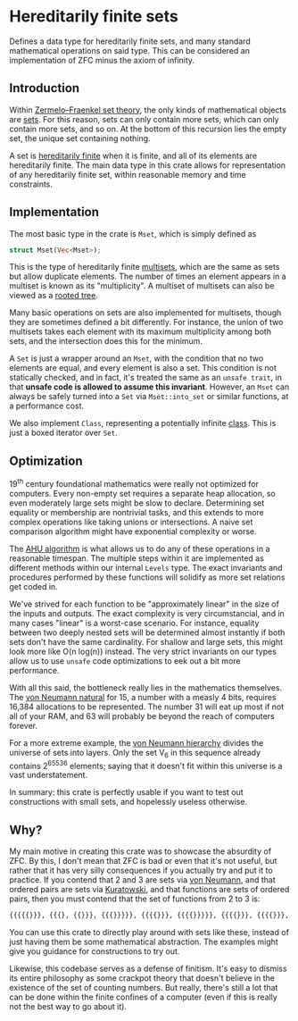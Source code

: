 # Hereditarily finite sets

Defines a data type for hereditarily finite sets, and many standard mathematical operations on said type. This can be considered an implementation of ZFC minus the axiom of infinity.

## Introduction

Within [Zermelo–Fraenkel set theory](https://en.wikipedia.org/wiki/Zermelo%E2%80%93Fraenkel_set_theory), the only kinds of mathematical objects are [sets](https://en.wikipedia.org/wiki/Set_theory). For this reason, sets can only contain more sets, which can only contain more sets, and so on. At the bottom of this recursion lies the empty set, the unique set containing nothing.

A set is [hereditarily finite](https://en.wikipedia.org/wiki/Hereditarily_finite_set) when it is finite, and all of its elements are hereditarily finite. The main data type in this crate allows for representation of any hereditarily finite set, within reasonable memory and time constraints.

## Implementation

The most basic type in the crate is `Mset`, which is simply defined as

```rs
struct Mset(Vec<Mset>);
```

This is the type of hereditarily finite [multisets](https://en.wikipedia.org/wiki/Multiset), which are the same as sets but allow duplicate elements. The number of times an element appears in a multiset is known as its "multiplicity". A multiset of multisets can also be viewed as a [rooted tree](https://en.wikipedia.org/wiki/Tree_(graph_theory)#Rooted_tree).

Many basic operations on sets are also implemented for multisets, though they are sometimes defined a bit differently. For instance, the union of two multisets takes each element with its maximum multiplicity among both sets, and the intersection does this for the minimum.

A `Set` is just a wrapper around an `Mset`, with the condition that no two elements are equal, and every element is also a set. This condition is not statically checked, and in fact, it's treated the same as an `unsafe trait`, in that **unsafe code is allowed to assume this invariant**. However, an `Mset` can always be safely turned into a `Set` via `Mset::into_set` or similar functions, at a performance cost.

We also implement `Class`, representing a potentially infinite [class](https://en.wikipedia.org/wiki/Class_(set_theory)). This is just a boxed iterator over `Set`.

## Optimization

19<sup>th</sup> century foundational mathematics were really not optimized for computers. Every non-empty set requires a separate heap allocation, so even moderately large sets might be slow to declare. Determining set equality or membership are nontrivial tasks, and this extends to more complex operations like taking unions or intersections. A naive set comparison algorithm might have exponential complexity or worse.

The [AHU algorithm](https://www.baeldung.com/cs/isomorphic-trees) is what allows us to do any of these operations in a reasonable timespan. The multiple steps within it are implemented as different methods within our internal `Levels` type. The exact invariants and procedures performed by these functions will solidify as more set relations get coded in.

We've strived for each function to be "approximately linear" in the size of the inputs and outputs. The exact complexity is very circumstancial, and in many cases "linear" is a worst-case scenario. For instance, equality between two deeply nested sets will be determined almost instantly if both sets don't have the same cardinality. For shallow and large sets, this might look more like O(n log(n)) instead. The very strict invariants on our types allow us to use `unsafe` code optimizations to eek out a bit more performance.

With all this said, the bottleneck really lies in the mathematics themselves. The [von Neumann natural](https://en.wikipedia.org/wiki/Set-theoretic_definition_of_natural_numbers#Definition_as_von_Neumann_ordinals) for 15, a number with a measly 4 bits, requires 16,384 allocations to be represented. The number 31 will eat up most if not all of your RAM, and 63 will probably be beyond the reach of computers forever.

For a more extreme example, the [von Neumann hierarchy](https://en.wikipedia.org/wiki/Von_Neumann_universe) divides the universe of sets into layers. Only the set V<sub>6</sub> in this sequence already contains 2<sup>65536</sup> elements; saying that it doesn't fit within this universe is a vast understatement.

In summary: this crate is perfectly usable if you want to test out constructions with small sets, and hopelessly useless otherwise.

## Why?

My main motive in creating this crate was to showcase the absurdity of ZFC. By this, I don't mean that ZFC is bad or even that it's not useful, but rather that it has very silly consequences if you actually try and put it to practice. If you contend that 2 and 3 are sets via [von Neumann](https://en.wikipedia.org/wiki/Set-theoretic_definition_of_natural_numbers#Definition_as_von_Neumann_ordinals), and that ordered pairs are sets via [Kuratowski](https://en.wikipedia.org/wiki/Ordered_pair#Kuratowski's_definition), and that functions are sets of ordered pairs, then you must contend that the set of functions from 2 to 3 is:

```txt
{{{{{}}}, {{{}, {{}}}, {{{}}}}}, {{{{}}}, {{{{}}}}}, {{{{}}}, {{{{}}}, {{{}}, {{}, {{}}}}}}, {{{{}}, {{}, {{}}}}, {{{}, {{}}}, {{{}}}}}, {{{{}}, {{}, {{}}}}, {{{{}}}}}, {{{{}}, {{}, {{}}}}, {{{{}}}, {{{}}, {{}, {{}}}}}}, {{{{}}, {{}, {{}, {{}}}}}, {{{}, {{}}}, {{{}}}}}, {{{{}}, {{}, {{}, {{}}}}}, {{{{}}}}}, {{{{}}, {{}, {{}, {{}}}}}, {{{{}}}, {{{}}, {{}, {{}}}}}}}
```

You can use this crate to directly play around with sets like these, instead of just having them be some mathematical abstraction. The examples might give you guidance for constructions to try out.

Likewise, this codebase serves as a defense of finitism. It's easy to dismiss its entire philosophy as some crackpot theory that doesn't believe in the existence of the set of counting numbers. But really, there's still a lot that can be done within the finite confines of a computer (even if this is really not the best way to go about it).